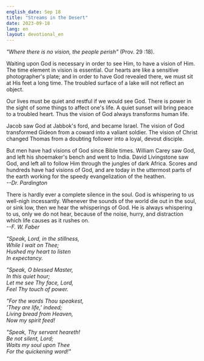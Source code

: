 ```yaml
---
english_date: Sep 18
title: "Streams in the Desert"
date: 2023-09-18
lang: en
layout: devotional_en
---
```





<p><em>"Where there is no vision, the people perish"</em> (Prov. 29 :18).

</p>

<p>Waiting upon God is necessary in order to see Him, to have a vision of Him. The time element in vision is essential. Our hearts are like a sensitive photographer's plate; and in order to have God revealed there, we must sit at His feet a long time. The troubled surface of a lake will not reflect an object.

</p>

<p>Our lives must be quiet and restful if we would see God. There is power in the sight of some things to affect one's life. A quiet sunset will bring peace to a troubled heart. Thus the vision of God always transforms human life.

</p>

<p>Jacob saw God at Jabbok's ford, and became Israel. The vision of God transformed Gideon from a coward into a valiant soldier. The vision of Christ changed Thomas from a doubting follower into a loyal, devout disciple.

</p>

<p>But men have had visions of God since Bible times. William Carey saw God, and left his shoemaker's bench and went to India. David Livingstone saw God, and left all to follow Him through the jungles of dark Africa. Scores and hundreds have had visions of God, and are today in the uttermost parts of the earth working for the speedy evangelization of the heathen.<br/> <em>--Dr. Pardington</em>

</p>

<p>There is hardly ever a complete silence in the soul. God is whispering to us well-nigh incessantly. Whenever the sounds of the world die out in the soul, or sink low, then we hear the whisperings of God. He is always whispering to us, only we do not hear, because of the noise, hurry, and distraction which life causes as it rushes on.<br/> <em>--F. W. Faber</em>

</p>

<p><em>"Speak, Lord, in the stillness,<br/> While I wait on Thee;<br/> Hushed my heart to listen<br/> In expectancy.</em>

</p>

<p><em>"Speak, O blessed Master,<br/> In this quiet hour;<br/> Let me see Thy face, Lord,<br/> Feel Thy touch of power.</em>

</p>

<p><em>"For the words Thou speakest,<br/> 'They are life,' indeed;<br/> Living bread from Heaven,<br/> Now my spirit feed!</em>

</p>

<p><em>"Speak, Thy servant heareth!<br/> Be not silent, Lord;<br/> Waits my soul upon Thee<br/> For the quickening word!"</em>

</p>

<p>

</p>

<p>

</p>

<p></p>